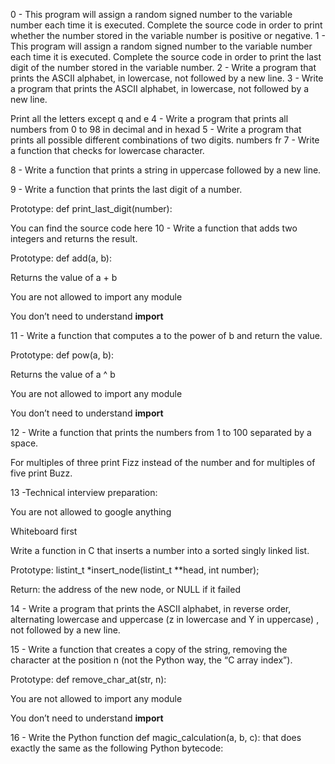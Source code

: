 0 - This program will assign a random signed number to the variable number each time it is executed. Complete the source code in order to print whether the number stored in the variable number is positive or negative.
1 - This program will assign a random signed number to the variable number each time it is executed. Complete the source code in order to print the last digit of the number stored in the variable number.
2 - Write a program that prints the ASCII alphabet, in lowercase, not followed by a new line.
3 - Write a program that prints the ASCII alphabet, in lowercase, not followed by a new line.



Print all the letters except q and e
4 - Write a program that prints all numbers from 0 to 98 in decimal and in hexad
5 - Write a program that prints all possible different combinations of two digits. numbers fr
7 - Write a function that checks for lowercase character.

8 - Write a function that prints a string in uppercase followed by a new line.

9 - Write a function that prints the last digit of a number.



Prototype: def print_last_digit(number):

You can find the source code here
10 - Write a function that adds two integers and returns the result.



Prototype: def add(a, b):

Returns the value of a + b

You are not allowed to import any module

You don’t need to understand __import__

11 - Write a function that computes a to the power of b and return the value.



Prototype: def pow(a, b):

Returns the value of a ^ b

You are not allowed to import any module

You don’t need to understand __import__

12 - Write a function that prints the numbers from 1 to 100 separated by a space.



For multiples of three print Fizz instead of the number and for multiples of five print Buzz.

13 -Technical interview preparation:



You are not allowed to google anything

Whiteboard first

Write a function in C that inserts a number into a sorted singly linked list.



Prototype: listint_t *insert_node(listint_t **head, int number);

Return: the address of the new node, or NULL if it failed

14 - Write a program that prints the ASCII alphabet, in reverse order, alternating lowercase and uppercase (z in lowercase and Y in uppercase) , not followed by a new line.

15 - Write a function that creates a copy of the string, removing the character at the position n (not the Python way, the “C array index”).



Prototype: def remove_char_at(str, n):

You are not allowed to import any module

You don’t need to understand __import__

16 - Write the Python function def magic_calculation(a, b, c): that does exactly the same as the following Python bytecode:

